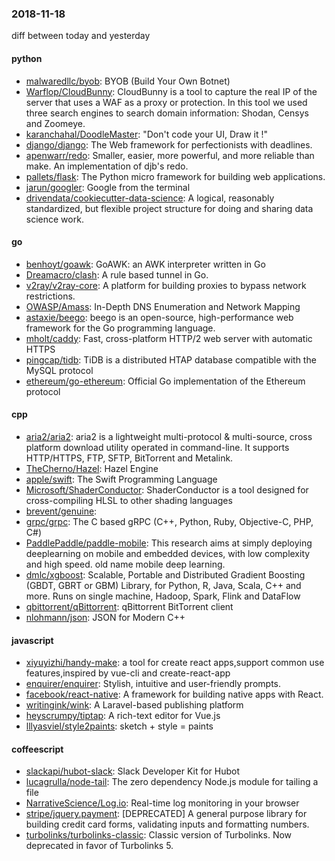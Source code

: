 ### 2018-11-18
diff between today and yesterday

#### python
* [malwaredllc/byob](https://github.com/malwaredllc/byob): BYOB (Build Your Own Botnet)
* [Warflop/CloudBunny](https://github.com/Warflop/CloudBunny): CloudBunny is a tool to capture the real IP of the server that uses a WAF as a proxy or protection. In this tool we used three search engines to search domain information: Shodan, Censys and Zoomeye.
* [karanchahal/DoodleMaster](https://github.com/karanchahal/DoodleMaster): "Don't code your UI, Draw it !"
* [django/django](https://github.com/django/django): The Web framework for perfectionists with deadlines.
* [apenwarr/redo](https://github.com/apenwarr/redo): Smaller, easier, more powerful, and more reliable than make. An implementation of djb's redo.
* [pallets/flask](https://github.com/pallets/flask): The Python micro framework for building web applications.
* [jarun/googler](https://github.com/jarun/googler):  Google from the terminal
* [drivendata/cookiecutter-data-science](https://github.com/drivendata/cookiecutter-data-science): A logical, reasonably standardized, but flexible project structure for doing and sharing data science work.

#### go
* [benhoyt/goawk](https://github.com/benhoyt/goawk): GoAWK: an AWK interpreter written in Go
* [Dreamacro/clash](https://github.com/Dreamacro/clash): A rule based tunnel in Go.
* [v2ray/v2ray-core](https://github.com/v2ray/v2ray-core): A platform for building proxies to bypass network restrictions.
* [OWASP/Amass](https://github.com/OWASP/Amass): In-Depth DNS Enumeration and Network Mapping
* [astaxie/beego](https://github.com/astaxie/beego): beego is an open-source, high-performance web framework for the Go programming language.
* [mholt/caddy](https://github.com/mholt/caddy): Fast, cross-platform HTTP/2 web server with automatic HTTPS
* [pingcap/tidb](https://github.com/pingcap/tidb): TiDB is a distributed HTAP database compatible with the MySQL protocol
* [ethereum/go-ethereum](https://github.com/ethereum/go-ethereum): Official Go implementation of the Ethereum protocol

#### cpp
* [aria2/aria2](https://github.com/aria2/aria2): aria2 is a lightweight multi-protocol & multi-source, cross platform download utility operated in command-line. It supports HTTP/HTTPS, FTP, SFTP, BitTorrent and Metalink.
* [TheCherno/Hazel](https://github.com/TheCherno/Hazel): Hazel Engine
* [apple/swift](https://github.com/apple/swift): The Swift Programming Language
* [Microsoft/ShaderConductor](https://github.com/Microsoft/ShaderConductor): ShaderConductor is a tool designed for cross-compiling HLSL to other shading languages
* [brevent/genuine](https://github.com/brevent/genuine): 
* [grpc/grpc](https://github.com/grpc/grpc): The C based gRPC (C++, Python, Ruby, Objective-C, PHP, C#)
* [PaddlePaddle/paddle-mobile](https://github.com/PaddlePaddle/paddle-mobile): This research aims at simply deploying deeplearning on mobile and embedded devices, with low complexity and high speed. old name mobile deep learning.
* [dmlc/xgboost](https://github.com/dmlc/xgboost): Scalable, Portable and Distributed Gradient Boosting (GBDT, GBRT or GBM) Library, for Python, R, Java, Scala, C++ and more. Runs on single machine, Hadoop, Spark, Flink and DataFlow
* [qbittorrent/qBittorrent](https://github.com/qbittorrent/qBittorrent): qBittorrent BitTorrent client
* [nlohmann/json](https://github.com/nlohmann/json): JSON for Modern C++

#### javascript
* [xiyuyizhi/handy-make](https://github.com/xiyuyizhi/handy-make): a tool for create react apps,support common use features,inspired by vue-cli and create-react-app 
* [enquirer/enquirer](https://github.com/enquirer/enquirer): Stylish, intuitive and user-friendly prompts.
* [facebook/react-native](https://github.com/facebook/react-native): A framework for building native apps with React.
* [writingink/wink](https://github.com/writingink/wink): A Laravel-based publishing platform
* [heyscrumpy/tiptap](https://github.com/heyscrumpy/tiptap): A rich-text editor for Vue.js
* [lllyasviel/style2paints](https://github.com/lllyasviel/style2paints): sketch + style = paints 

#### coffeescript
* [slackapi/hubot-slack](https://github.com/slackapi/hubot-slack): Slack Developer Kit for Hubot
* [lucagrulla/node-tail](https://github.com/lucagrulla/node-tail): The zero dependency Node.js module for tailing a file
* [NarrativeScience/Log.io](https://github.com/NarrativeScience/Log.io): Real-time log monitoring in your browser
* [stripe/jquery.payment](https://github.com/stripe/jquery.payment): [DEPRECATED] A general purpose library for building credit card forms, validating inputs and formatting numbers.
* [turbolinks/turbolinks-classic](https://github.com/turbolinks/turbolinks-classic): Classic version of Turbolinks. Now deprecated in favor of Turbolinks 5.
